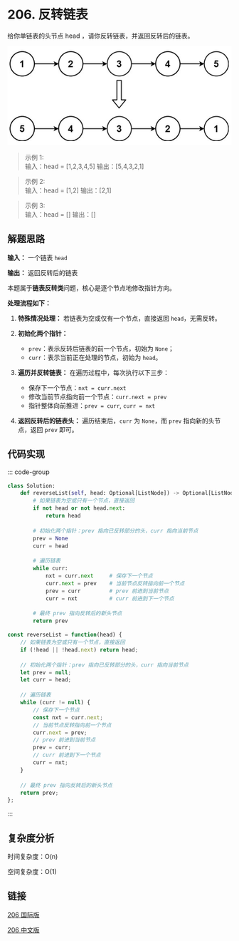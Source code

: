# 206. 反转链表 <Badge type="tip" text="Easy" />

给你单链表的头节点 head ，请你反转链表，并返回反转后的链表。

![206](./assets/206.png)

>示例 1:  
输入：head = [1,2,3,4,5]
输出：[5,4,3,2,1]

>示例 2:  
输入：head = [1,2]
输出：[2,1]

>示例 3:  
输入：head = []
输出：[]

## 解题思路

**输入：** 一个链表 `head`

**输出：** 返回反转后的链表

本题属于**链表反转类**问题，核心是逐个节点地修改指针方向。

**处理流程如下：**

1. **特殊情况处理：**
   若链表为空或仅有一个节点，直接返回 `head`，无需反转。

2. **初始化两个指针：**

   * `prev`：表示反转后链表的前一个节点，初始为 `None`；
   * `curr`：表示当前正在处理的节点，初始为 `head`。

3. **遍历并反转链表：**
   在遍历过程中，每次执行以下三步：

   * 保存下一个节点：`nxt = curr.next`
   * 修改当前节点指向前一个节点：`curr.next = prev`
   * 指针整体向前推进：`prev = curr`, `curr = nxt`

4. **返回反转后的链表头：**
   遍历结束后，`curr` 为 `None`，而 `prev` 指向新的头节点，返回 `prev` 即可。

## 代码实现

::: code-group

```python
class Solution:
    def reverseList(self, head: Optional[ListNode]) -> Optional[ListNode]:
        # 如果链表为空或只有一个节点，直接返回
        if not head or not head.next:
            return head

        # 初始化两个指针：prev 指向已反转部分的头，curr 指向当前节点
        prev = None
        curr = head

        # 遍历链表
        while curr:
            nxt = curr.next     # 保存下一个节点
            curr.next = prev    # 当前节点反转指向前一个节点
            prev = curr         # prev 前进到当前节点
            curr = nxt          # curr 前进到下一个节点

        # 最终 prev 指向反转后的新头节点
        return prev
```

```javascript
const reverseList = function(head) {
    // 如果链表为空或只有一个节点，直接返回
    if (!head || !head.next) return head;

    // 初始化两个指针：prev 指向已反转部分的头，curr 指向当前节点
    let prev = null;
    let curr = head;

    // 遍历链表
    while (curr != null) {
        // 保存下一个节点
        const nxt = curr.next;
        // 当前节点反转指向前一个节点
        curr.next = prev;
        // prev 前进到当前节点
        prev = curr;
        // curr 前进到下一个节点
        curr = nxt;
    }

    // 最终 prev 指向反转后的新头节点
    return prev;
};
```

:::

## 复杂度分析

时间复杂度：O(n)

空间复杂度：O(1)

## 链接

[206 国际版](https://leetcode.com/problems/reverse-linked-list/description/)

[206 中文版](https://leetcode.cn/problems/reverse-linked-list/description/)
